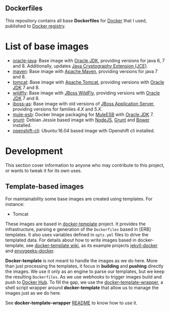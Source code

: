 ## Dockerfiles

This repository contains all base **Dockerfiles** for [Docker](https://www.docker.com/) that I used, published to [Docker registry](https://registry.hub.docker.com/).

# List of base images

* [oracle-java][oracle-java-readme]: Base image with [Oracle JDK][oracle-jdk], providing versions for java 6, 7 and 8. Additionally, updates [Java Cryptography Extension (JCE)][JCE].
* [maven][maven-readme]: Base image with [Apache Maven][apache-maven], providing versions for java 7 and 8.
* [tomcat][tomcat-readme]: Base image with [Apache Tomcat][apache-tomcat], providing versions with [Oracle JDK][oracle-jdk] 7 and 8.
* [wildfly][wildfly-readme]: Base image with [JBoss WildFly][wildfly], providing versions with [Oracle JDK][oracle-jdk] 7 and 8.
* [jboss-as][jboss-as-readme]: Base image with old versions of [JBoss Application Server][jboss-as], providing versions for families *4.X* and *5.X*.
* [mule-esb][mule-esb-readme]: Docker Image packaging for [MuleESB][mulesoft]  with [Oracle JDK][oracle-jdk] 7.
* [grunt][grunt-readme]: Debian Jessie based image with [NodeJS], [Grunt] and [Bower] installed.
* [openshift-cli][openshift-cli-readme]: Ubuntu:16.04 based image with Openshift cli installed.


# Development

This section cover information to anyone who may contribute to this project, or wants to tweak it for its own uses.

## Template-based images

For maintainability some base images are created using templates. For instance:

- Tomcat

These images are based in [docker-template] project. It provides the infrastructure, parsing e generation of the `Dockerfiles` based in [ERB] templates. It also uses variables defined in `opts.yml` files to drive the templated data. For details about how to write images based in docker-template, see [docker-template wiki][docker-template-wiki], as its example projects [jekyll-docker] and [envygeeks-docker].

**Docker-template** is not meant to handle the images as we do here. More than just processing the templates, it focus in **building** and **pushing** directly the images. We use it only as an engine to parse our templates, but we keep the resulting `Dockerfiles`. As we use webhooks to trigger images build and push to [Docker Hub][docker-hub]. To fill the gap, we use the [docker-template-wrapper], a shell script wrapper around **docker-template** that allow us to manage the images just as we do here.

See **docker-template-wrapper** [README][docker-template-wrapper-readme] to know how to use it.

[oracle-java-readme]: oracle-java/README.md
[maven-readme]: maven/README.md
[tomcat-readme]: tomcat/README.md
[wildfly-readme]: wildfly/README.md
[jboss-as-readme]: jboss-as/README.md
[mule-esb-readme]: mule-esb/README.md
[grunt-readme]: grunt/README.md
[openshift-cli-readme]: openshift-cli/README.md

[docker-hub]: https://hub.docker.com/

[oracle-jdk]: http://www.oracle.com/technetwork/pt/java/javase/downloads/index.html
[JCE]: http://www.oracle.com/technetwork/java/javase/downloads/jce8-download-2133166.html
[apache-maven]: https://maven.apache.org/
[apache-tomcat]: http://tomcat.apache.org/
[wildfly]: http://wildfly.org/
[jboss-as]: http://jbossas.jboss.org/
[mulesoft]: http://www.mulesoft.org/
[nodejs]: https://nodejs.org/
[grunt]: http://gruntjs.com/
[bower]: http://bower.io/
[openshift-cli]: https://docs.openshift.org/latest/cli_reference/get_started_cli.html

[docker-template]: https://github.com/envygeeks/docker-template
[docker-template-wiki]: https://github.com/envygeeks/docker-template/wiki
[envygeeks-docker]: https://github.com/envygeeks/docker/
[jekyll-docker]: https://github.com/jekyll/docker/
[docker-template-wrapper]: https://github.com/rflbianco/docker-template-wrapper
[docker-template-wrapper-readme]: https://github.com/rflbianco/docker-template-wrapper/blob/master/README.md
